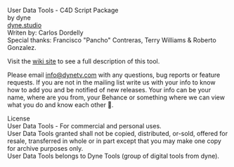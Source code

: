 User Data Tools - C4D Script Package   
by dyne   
[dyne.studio](http://dyne.studio/)   
Writen by: Carlos Dordelly   
Special thanks: Francisco "Pancho" Contreras, Terry Williams & Roberto Gonzalez.   

Visit the [wiki site](https://bitbucket.org/dynestudio/c4d-user-data-tools/wiki/Home) to see a full description of this tool.   

Please email info@dynetv.com with any questions, bug reports or feature requests. If you are not in the mailing list write us with your info to know how to add you and be notified of new releases.
Your info can be your name, where are you from, your Behance or something where we can view what you do and know each other 🍻.   

License   
User Data Tools - For commercial and personal uses.   
User Data Tools granted shall not be copied, distributed, or-sold, offered for resale, transferred in whole or in part except that you may make one copy for archive purposes only.   
User Data Tools belongs to Dyne Tools (group of digital tools from dyne).